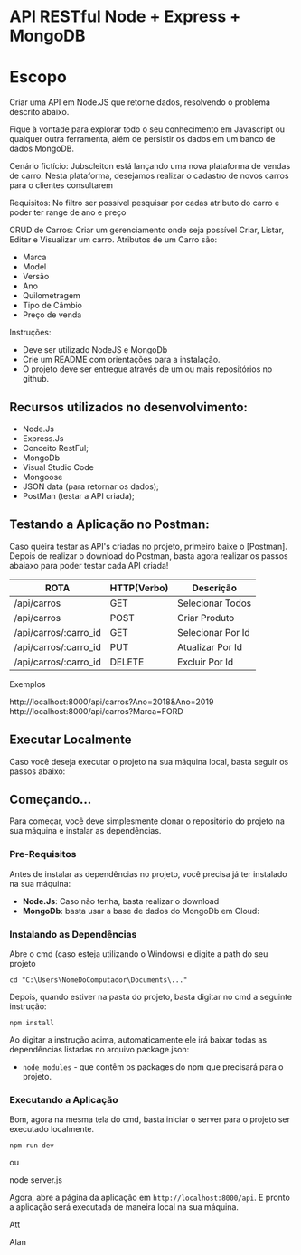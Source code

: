 # API RESTful Node + Express + MongoDB

# Escopo
Criar uma API em Node.JS que retorne dados, resolvendo o problema descrito abaixo.

Fique à vontade para explorar todo o seu conhecimento em Javascript ou qualquer outra ferramenta, além de persistir os dados em um banco de dados MongoDB.

Cenário fictício:
Jubscleiton está lançando uma nova plataforma de vendas de carro. Nesta plataforma, desejamos realizar o cadastro de novos carros para o clientes consultarem

Requisitos:
No filtro ser possível pesquisar por cadas atributo do carro e poder ter range de ano e preço

CRUD de Carros:
Criar um gerenciamento onde seja possível Criar, Listar, Editar e Visualizar um carro.
Atributos de um Carro são:
- Marca
- Model
- Versão
- Ano
- Quilometragem
- Tipo de Câmbio
- Preço de venda

Instruções:
- Deve ser utilizado NodeJS e MongoDb
- Crie um README com orientações para a instalação.
- O projeto deve ser entregue através de um ou mais repositórios no github.


## Recursos utilizados no desenvolvimento:

- Node.Js 
- Express.Js 
- Conceito RestFul;
- MongoDb 
- Visual Studio Code
- Mongoose 
- JSON data (para retornar os dados);
- PostMan (testar a API criada);

## Testando a Aplicação no Postman:

Caso queira testar as API's criadas no projeto, primeiro baixe o [Postman].
Depois de realizar o download do Postman, basta agora realizar os passos abaiaxo para 
poder testar cada API criada!

  ROTA                  |     HTTP(Verbo)   |      Descrição        | 
------------------------| ----------------- | --------------------- | 
/api/carros             |       GET         | Selecionar Todos      | 
/api/carros             |       POST        | Criar Produto         | 
/api/carros/:carro_id   |       GET         | Selecionar Por Id     | 
/api/carros/:carro_id   |       PUT         | Atualizar Por Id      |    
/api/carros/:carro_id   |       DELETE      | Excluir Por Id        |

Exemplos

http://localhost:8000/api/carros?Ano=2018&Ano=2019
http://localhost:8000/api/carros?Marca=FORD



## Executar Localmente

Caso você deseja executar o projeto na sua máquina local, basta seguir os passos abaixo:

## Começando...

Para começar, você deve simplesmente clonar o repositório do projeto na sua máquina e instalar as dependências.

### Pre-Requisitos

Antes de instalar as dependências no projeto, você precisa já ter instalado na sua máquina:

* **Node.Js**: Caso não tenha, basta realizar o download 
* **MongoDb**: basta usar  a base de dados do MongoDb em Cloud:


### Instalando as Dependências

Abre o cmd (caso esteja utilizando o Windows) e digite a path do seu projeto

```
cd "C:\Users\NomeDoComputador\Documents\..."
```

Depois, quando estiver na pasta do projeto, basta digitar no cmd a seguinte instrução:

```
npm install
```

Ao digitar a instrução acima, automaticamente ele irá baixar todas as dependências listadas no arquivo package.json:

* `node_modules` - que contêm os packages do npm que precisará para o projeto.

### Executando a Aplicação

Bom, agora na mesma tela do cmd, basta iniciar o server para o projeto ser executado localmente.

```
npm run dev 
```
ou 

node server.js


Agora, abre a página da aplicação em `http://localhost:8000/api`. E pronto a aplicação será executada de maneira local na sua máquina.        

Att

Alan

